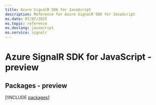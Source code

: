 ```yaml
---
title: Azure SignalR SDK for JavaScript
description: Reference for Azure SignalR SDK for JavaScript
ms.date: 07/07/2025
ms.topic: reference
ms.devlang: javascript
ms.service: signalr
---
```

# Azure SignalR SDK for JavaScript - preview
## Packages - preview
[!INCLUDE [packages](signalr-index.md)]